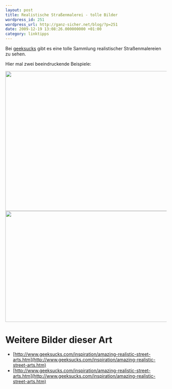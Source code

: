 ```yaml
---
layout: post
title: Realistische Straßenmalerei - tolle Bilder
wordpress_id: 251
wordpress_url: http://ganz-sicher.net/blog/?p=251
date: 2009-12-19 13:08:26.000000000 +01:00
category: linktipps
---
```

Bei <a href="http://www.geeksucks.com/" target="_blank">geeksucks</a> gibt es eine tolle Sammlung realistischer Straßenmalereien zu sehen. 

Hier mal zwei beeindruckende Beispiele:

<a href="/wp-content/uploads/84.gif"><img class="borderimg" title="Straßenmalerei - Relalistischer Hai" src="/wp-content/uploads/84.gif" alt="" width="540" height="436" /></a>
<a href="/wp-content/uploads/235.jpg"><img class="borderimg" title="Realistische Straßenmalerei - am Abgrund" src="/wp-content/uploads/235.jpg" alt="" width="540" height="346" /></a>

Weitere Bilder dieser Art
=========================
* [http://www.geeksucks.com/inspiration/amazing-realistic-street-arts.htm](http://www.geeksucks.com/inspiration/amazing-realistic-street-arts.htm)
* [http://www.geeksucks.com/inspiration/amazing-realistic-street-arts.htm](http://www.geeksucks.com/inspiration/amazing-realistic-street-arts.htm)
